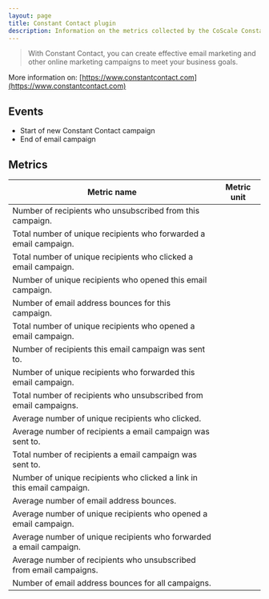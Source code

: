 ```yaml
---
layout: page
title: Constant Contact plugin
description: Information on the metrics collected by the CoScale Constant Contact plugin.
---
```


> With Constant Contact, you can create effective email marketing and other online marketing campaigns to meet your business goals.

More information on: [https://www.constantcontact.com](https://www.constantcontact.com)

## Events

* Start of new Constant Contact campaign
* End of email campaign

## Metrics

| Metric name                                                            | Metric unit |
|------------------------------------------------------------------------|-------------|
| Number of recipients who unsubscribed from this campaign.              |             |
| Total number of unique recipients who forwarded a email campaign.      |             |
| Total number of unique recipients who clicked a email campaign.        |             |
| Number of unique recipients who opened this email campaign.            |             |
| Number of email address bounces for this campaign.                     |             |
| Total number of unique recipients who opened a email campaign.         |             |
| Number of recipients this email campaign was sent to.                  |             |
| Number of unique recipients who forwarded this email campaign.         |             |
| Total number of recipients who unsubscribed from email campaigns.      |             |
| Average number of unique recipients who clicked.                       |             |
| Average number of recipients a email campaign was sent to.             |             |
| Total number of recipients a email campaign was sent to.               |             |
| Number of unique recipients who clicked a link in this email campaign. |             |
| Average number of email address bounces.                               |             |
| Average number of unique recipients who opened a email campaign.       |             |
| Average number of unique recipients who forwarded a email campaign.    |             |
| Average number of recipients who unsubscribed from email campaigns.    |             |
| Number of email address bounces for all campaigns.                     |             |

